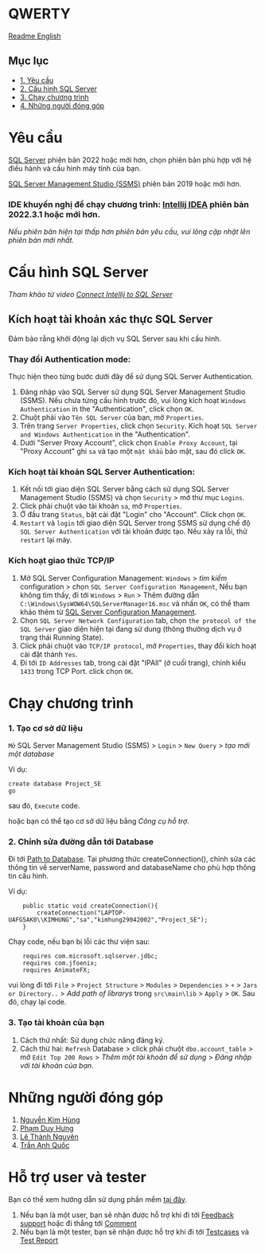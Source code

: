 # QWERTY

[Readme English](..\Readme.md)

## Mục lục

<!-- TOC -->
* [1. Yêu cầu](#yêu-cầu)
* [2. Cấu hình SQL Server](#cấu-hình-sql-server)
* [3. Chạy chương trình](#chạy-chương-trình)
* [4. Những người đóng góp](#những-người-đóng-góp)
<!-- TOC -->

# Yêu cầu
[SQL Server](https://www.microsoft.com/en-us/sql-server/sql-server-downloads) phiên bản 2022 hoặc mới hơn,
chọn phiên bản phù hợp với hệ điều hành và cấu hình máy tính của bạn.

[SQL Server Management Studio (SSMS)](https://learn.microsoft.com/en-us/sql/ssms/download-sql-server-management-studio-ssms?view=sql-server-ver16) phiên bản 2019 hoặc mới hơn.

### IDE khuyến nghị để chạy chương trình: [Intellij IDEA](https://www.jetbrains.com/idea/download/#section=windows) phiên bản 2022.3.1 hoặc mới hơn.

*Nếu phiên bản hiện tại thấp hơn phiên bản yêu cầu, vui lòng cập nhật lên phiên bản mới nhất.*

# Cấu hình SQL Server 

*Tham khảo từ video [Connect Intellij to SQL Server](https://www.youtube.com/watch?v=RF-_vchtV58)*

## Kích hoạt tài khoản xác thực SQL Server

Đảm bảo rẳng khởi động lại dịch vụ SQL Server sau khi cấu hình.

### Thay đổi Authentication mode:

Thực hiện theo từng bước dưới đây để sử dụng SQL Server Authentication.

1. Đăng nhập vào SQL Server sử dụng SQL Server Management Studio (SSMS). Nếu chưa từng cấu hình trước đó, 
vui lòng kích hoạt `Windows Authentication` in the "Authentication", click chọn `OK`.
2. Chuột phải vào `Tên SQL Server` của bạn, mở `Properties`.
3. Trên trang `Server Properties`, click chọn `Security`. Kích hoạt `SQL Server and Windows Authentication` in the "Authentication".
4. Dưới "Server Proxy Account", click chọn `Enable Proxy Account`, tại "Proxy Account" ghi `sa` và tạo một `mật khẩu` bảo mật, sau đó click `OK`.

### Kích hoạt tài khoản SQL Server Authentication:

1. Kết nối tới giao diện SQL Server bằng cách sử dụng SQL Server Management Studio (SSMS) và chọn `Security` > mở thư mục `Logins`.
2. Click phải chuột vào tài khoản `sa`, mở `Properties`.
3. Ở đầu trang `Status`, bật cài đặt "Login" cho "Account". Click chọn `OK`.
4. `Restart` và `login` tới giao diện SQL Server trong SSMS sử dụng chế độ `SQL Server Authentication` với tài khoản được tạo. Nếu xảy ra lỗi, thử `restart` lại máy.

### Kích hoạt giao thức TCP/IP
1. Mở SQL Server Configuration Management: `Windows` > *tìm kiếm* configuration > chọn `SQL Server Configuration Management`,
   Nếu bạn không tìm thấy, đi tới `Windows` > `Run` > Thêm đường dẫn `C:\Windows\SysWOW64\SQLServerManager16.msc` và nhấn `OK`, có thể tham khảo thêm từ [SQL Server Configuration Management](https://learn.microsoft.com/en-us/sql/relational-databases/sql-server-configuration-manager?view=sql-server-ver16).
2. Chọn `SQL Server Network Configuration` tab, chọn `the protocol of the SQL Server` giao diện hiện tại đang sử dung (thông thường dịch vụ ở trạng thái Running State).
3. Click phải chuột vào `TCP/IP protocol`, mở `Properties`, thay đổi kích hoạt cài đặt thành `Yes`.
4. Đi tới `ID Addresses` tab, trong cài đặt "IPAll" (ở cuối trang), chỉnh kiểu `1433` trong TCP Port. click chọn `OK`.

# Chạy chương trình

### 1. Tạo cơ sở dữ liệu

`Mở` SQL Server Management Studio (SSMS) > `Login` > `New Query` > _tạo mới một database_

Ví dụ:
```
create database Project_SE
go
```
sau đó, `Execute` code.
 
hoặc bạn có thể tạo cơ sở dữ liệu bằng _Công cụ hỗ trợ_.

### 2. Chỉnh sửa đường dẫn tới Database

Đi tới [Path to Database](..\src\main\java\app\database\DatabaseConnection.java). 
Tại phương thức createConnection(), chỉnh sửa các thông tin về serverName, password and databaseName cho phù hợp thông tin cấu hình.

Ví dụ:
```shell
    public static void createConnection(){
        createConnection("LAPTOP-UAFG5AK0\\KIMHUNG","sa","kimhung29042002","Project_SE");
    }
```

Chạy code, nếu bạn bị lỗi các thư viện sau:

```
    requires com.microsoft.sqlserver.jdbc;
    requires com.jfoenix;
    requires AnimateFX;
```

vui lòng đi tới `File` > `Project Structure` > `Modules` > `Dependencies` > `+` > `Jars or Directory..` > *Add path of librarys*
trong `src\main\lib` > `Apply` > `OK`. Sau đó, chạy lại code.

### 3. Tạo tài khoản của bạn

1. Cách thứ nhất: Sử dụng chức năng đăng ký.
2. Cách thứ hai: `Refresh` Database > click phải chuột `dbo.account_table` > mở `Edit Top 200 Rows` > _Thêm một tài khoản để sử dụng_ > _Đăng nhập với tài khoản của bạn_.

# Những người đóng góp

1. [Nguyễn Kim Hùng](https://github.com/NguyenKimHung2002)
2. [Phạm Duy Hưng](https://github.com/lightningdhna)
3. [Lê Thành Nguyên](https://github.com/love123bg)
4. [Trần Anh Quốc](https://github.com/quoctata2911)

# Hỗ trợ user và tester

Bạn có thể xem hướng dẫn sử dụng phần mềm [tại đây](softwareManuals.md).

1. Nếu bạn là một user, bạn sẽ nhận được hỗ trợ khi đi tới [Feedback support](feedback.md) hoặc đi thẳng tới [Comment](https://husteduvn-my.sharepoint.com/:w:/g/personal/hung_nk200260_sis_hust_edu_vn/ESBPLxHU7AlNsod2YY1EUJEBZzVmkfaS67cUxmS7pTMRZQ?e=JVxhjk)
2. Nếu bạn là một tester, bạn sẽ nhận được hỗ trợ khi đi tới [Testcases](testcase.md) và [Test Report](testReport.md)